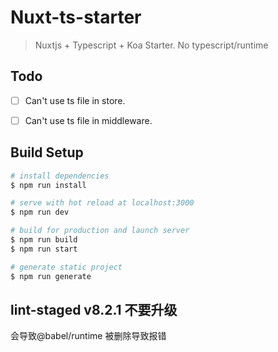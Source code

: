 # Nuxt-ts-starter

> Nuxtjs + Typescript + Koa Starter.
> No typescript/runtime


## Todo
- [ ] Can't use ts file in store.
- [ ] Can't use ts file in middleware.


## Build Setup

``` bash
# install dependencies
$ npm run install

# serve with hot reload at localhost:3000
$ npm run dev

# build for production and launch server
$ npm run build
$ npm run start

# generate static project
$ npm run generate
```

## lint-staged v8.2.1 不要升级
会导致@babel/runtime 被删除导致报错
